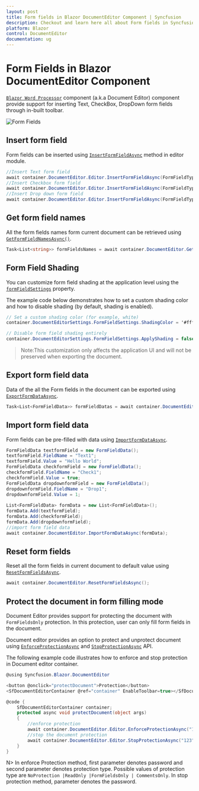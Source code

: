 ```yaml
---
layout: post
title: Form fields in Blazor DocumentEditor Component | Syncfusion
description: Checkout and learn here all about Form fields in Syncfusion Blazor DocumentEditor component and more.
platform: Blazor
control: DocumentEditor
documentation: ug
---
```


# Form Fields in Blazor DocumentEditor Component

[`Blazor Word Processor`](https://www.syncfusion.com/blazor-components/blazor-word-processor) component (a.k.a Document Editor) component provide support for inserting Text, CheckBox, DropDown form fields through in-built toolbar.

![Form Fields](images/toolbar-form-fields.png)

## Insert form field

Form fields can be inserted using [`InsertFormFieldAsync`](https://help.syncfusion.com/cr/blazor/Syncfusion.Blazor.DocumentEditor.EditorModule.html#Syncfusion_Blazor_DocumentEditor_EditorModule_InsertFormFieldAsync_Syncfusion_Blazor_DocumentEditor_FormFieldType_) method in editor module.

```csharp
//Insert Text form field
await container.DocumentEditor.Editor.InsertFormFieldAsync(FormFieldType.Text);
//Insert Checkbox form field
await container.DocumentEditor.Editor.InsertFormFieldAsync(FormFieldType.CheckBox);
//Insert Drop down form field
await container.DocumentEditor.Editor.InsertFormFieldAsync(FormFieldType.DropDown);
```

## Get form field names

All the form fields names form current document can be retrieved using [`GetFormFieldNamesAsync()`](https://help.syncfusion.com/cr/blazor/Syncfusion.Blazor.DocumentEditor.SfDocumentEditor.html#Syncfusion_Blazor_DocumentEditor_SfDocumentEditor_GetFormFieldNamesAsync).

```csharp
Task<List<string>> formFieldsNames = await container.DocumentEditor.GetFormFieldNamesAsync();
```

## Form Field Shading

You can customize form field shading at the application level using the [`formFieldSettings`](https://help.syncfusion.com/cr/blazor/Syncfusion.Blazor.DocumentEditor.FormFieldSettingsModel.html#Syncfusion_Blazor_DocumentEditor_FormFieldSettingsModel_SelectionColor_Syncfusion_Blazor_DocumentEditor_FormFieldSettings_) property.

The example code below demonstrates how to set a custom shading color and how to disable shading (by default, shading is enabled).

```csharp
// Set a custom shading color (for example, white) 
container.DocumentEditorSettings.FormFieldSettings.ShadingColor = '#ffffff';

// Disable form field shading entirely 
container.DocumentEditorSettings.FormFieldSettings.ApplyShading = false;
```

>Note:This customization only affects the application UI and will not be preserved when exporting the document.

## Export form field data

Data of the all the Form fields in the document can be exported using [`ExportFormDataAsync`](https://help.syncfusion.com/cr/blazor/Syncfusion.Blazor.DocumentEditor.SfDocumentEditor.html#Syncfusion_Blazor_DocumentEditor_SfDocumentEditor_ExportFormDataAsync).

```csharp
Task<List<FormFieldData>> formFieldDatas = await container.DocumentEditor.ExportFormDataAsync();
```

## Import form field data

Form fields can be pre-filled with data using [`ImportFormDataAsync`](https://help.syncfusion.com/cr/blazor/Syncfusion.Blazor.DocumentEditor.SfDocumentEditor.html#Syncfusion_Blazor_DocumentEditor_SfDocumentEditor_ImportFormDataAsync_System_Collections_Generic_List_Syncfusion_Blazor_DocumentEditor_FormFieldData__).

```csharp
FormFieldData textformField = new FormFieldData();
textformField.FieldName = "Text1";
textformField.Value = "Hello World";
FormFieldData checkformField = new FormFieldData();
checkformField.FieldName = "Check1";
checkformField.Value = true;
FormFieldData dropdownformField = new FormFieldData();
dropdownformField.FieldName = "Drop1";
dropdownformField.Value = 1;
   
List<FormFieldData> formData = new List<FormFieldData>();
formData.Add(textformField);
formData.Add(checkformField);
formData.Add(dropdownformField);
//import form field data
await container.DocumentEditor.ImportFormDataAsync(formData);
```

## Reset form fields

Reset all the form fields in current document to default value using [`ResetFormFieldsAsync`](https://help.syncfusion.com/cr/blazor/Syncfusion.Blazor.DocumentEditor.SfDocumentEditor.html#Syncfusion_Blazor_DocumentEditor_SfDocumentEditor_ResetFormFieldsAsync_System_String_).

```csharp
await container.DocumentEditor.ResetFormFieldsAsync();
```

## Protect the document in form filling mode

Document Editor provides support for protecting the document with `FormFieldsOnly` protection. In this protection, user can only fill form fields in the document.

Document editor provides an option to protect and unprotect document using [`EnforceProtectionAsync`](https://help.syncfusion.com/cr/blazor/Syncfusion.Blazor.DocumentEditor.EditorModule.html#Syncfusion_Blazor_DocumentEditor_EditorModule_EnforceProtectionAsync_System_String_Syncfusion_Blazor_DocumentEditor_ProtectionType_) and [`StopProtectionAsync`](https://help.syncfusion.com/cr/blazor/Syncfusion.Blazor.DocumentEditor.EditorModule.html#Syncfusion_Blazor_DocumentEditor_EditorModule_StopProtectionAsync_System_String_) API.

The following example code illustrates how to enforce and stop protection in Document editor container.

```csharp
@using Syncfusion.Blazor.DocumentEditor

<button @onclick="protectDocument">Protection</button>
<SfDocumentEditorContainer @ref="container" EnableToolbar=true></SfDocumentEditorContainer>

@code {
    SfDocumentEditorContainer container;
    protected async void protectDocument(object args)
    {
        //enforce protection
        await container.DocumentEditor.Editor.EnforceProtectionAsync("123", ProtectionType.FormFieldsOnly);
        //stop the document protection
        await container.DocumentEditor.Editor.StopProtectionAsync("123");
    }
}
```

N> In enforce Protection method, first parameter denotes password and second parameter denotes protection type. Possible values of protection type are `NoProtection |ReadOnly |FormFieldsOnly | CommentsOnly`. In stop protection method, parameter denotes the password.